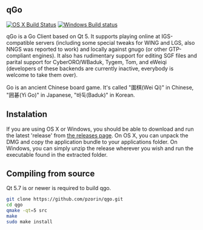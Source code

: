 
## qGo 

[![OS X Build Status](https://travis-ci.org/johndaniels/qgo.svg?branch=master)](https://travis-ci.org/johndaniels/qgo) 
[![Windows Build status](https://ci.appveyor.com/api/projects/status/txmk019ss2c37fcb/branch/master?svg=true)](https://ci.appveyor.com/project/johndaniels/qgo/branch/master)

qGo is a Go Client based on Qt 5.
It supports playing online at IGS-compatible servers (including some special tweaks for WING and LGS, also NNGS was reported to work) and locally against gnugo (or other GTP-compliant engines).
It also has rudimentary support for editing SGF files and parital support for CyberORO/WBaduk, Tygem, Tom, and eWeiqi (developers of these backends are currently inactive, everybody is welcome to take them over).

Go is an ancient Chinese board game. It's called "圍棋(Wei Qi)" in Chinese, "囲碁(Yi Go)" in Japanese, "바둑(Baduk)" in Korean.


## Instalation

If you are using OS X or Windows, you should be able to download and run the latest 'release' from [the releases page](https://github.com/johndaniels/qgo/releases). On OS X, you can unpack the DMG and copy the application bundle to your applications folder. On Windows, you can simply unzip the release wherever you wish and run the executable found in the extracted folder.

## Compiling from source
Qt 5.7 is or newer is required to build qgo.

```sh
git clone https://github.com/pzorin/qgo.git
cd qgo
qmake -qt=5 src
make
sudo make install
```
